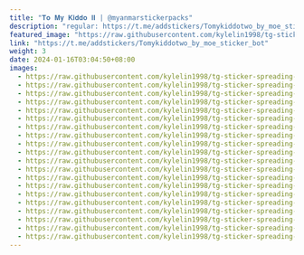 ```yaml
---
title: "𝐓𝐨 𝐌𝐲 𝐊𝐢𝐝𝐝𝐨 𝐈𝐈 | @myanmarstickerpacks"
description: "regular: https://t.me/addstickers/Tomykiddotwo_by_moe_sticker_bot"
featured_image: "https://raw.githubusercontent.com/kylelin1998/tg-sticker-spreading-worldwide-images/main/img/8e88ec52-1278-42bd-81cc-19c759d36ba1.jpg"
link: "https://t.me/addstickers/Tomykiddotwo_by_moe_sticker_bot"
weight: 3
date: 2024-01-16T03:04:50+08:00
images:
  - https://raw.githubusercontent.com/kylelin1998/tg-sticker-spreading-worldwide-images/main/img/8e88ec52-1278-42bd-81cc-19c759d36ba1.jpg
  - https://raw.githubusercontent.com/kylelin1998/tg-sticker-spreading-worldwide-images/main/img/59a406a1-2130-44c7-b695-55df3c900639.jpg
  - https://raw.githubusercontent.com/kylelin1998/tg-sticker-spreading-worldwide-images/main/img/d56e1769-ad57-4adc-81ea-005bce8b11fd.jpg
  - https://raw.githubusercontent.com/kylelin1998/tg-sticker-spreading-worldwide-images/main/img/53fe3d14-b0bb-48a9-bc30-17d8c6d4bf20.jpg
  - https://raw.githubusercontent.com/kylelin1998/tg-sticker-spreading-worldwide-images/main/img/f8377ac4-3026-42f8-9f80-44482ef42d31.jpg
  - https://raw.githubusercontent.com/kylelin1998/tg-sticker-spreading-worldwide-images/main/img/51f0434e-a8f0-4be7-b26e-a2b4e97203bc.jpg
  - https://raw.githubusercontent.com/kylelin1998/tg-sticker-spreading-worldwide-images/main/img/badf5804-1451-42dd-81d1-716d1c9b8ff8.jpg
  - https://raw.githubusercontent.com/kylelin1998/tg-sticker-spreading-worldwide-images/main/img/25e099c9-f0ab-4576-b408-33a59cbf9b66.jpg
  - https://raw.githubusercontent.com/kylelin1998/tg-sticker-spreading-worldwide-images/main/img/8bbfeb51-7bfb-4d3b-86ce-41758750512e.jpg
  - https://raw.githubusercontent.com/kylelin1998/tg-sticker-spreading-worldwide-images/main/img/e2db3e74-a1df-47f6-8a5d-2caccab5d100.jpg
  - https://raw.githubusercontent.com/kylelin1998/tg-sticker-spreading-worldwide-images/main/img/5a91d43a-8d1b-4f40-9fd7-19e126a80020.jpg
  - https://raw.githubusercontent.com/kylelin1998/tg-sticker-spreading-worldwide-images/main/img/d5b9afa8-2f2a-4ca8-b4cd-b2d97d4f462a.jpg
  - https://raw.githubusercontent.com/kylelin1998/tg-sticker-spreading-worldwide-images/main/img/845bdbeb-8192-44b8-9bf8-1cc75d3559c7.jpg
  - https://raw.githubusercontent.com/kylelin1998/tg-sticker-spreading-worldwide-images/main/img/209015e4-4b6e-4ddd-943b-bd7852e2fbe2.jpg
  - https://raw.githubusercontent.com/kylelin1998/tg-sticker-spreading-worldwide-images/main/img/fd68f869-34da-4ab5-a532-09bda6956aec.jpg
  - https://raw.githubusercontent.com/kylelin1998/tg-sticker-spreading-worldwide-images/main/img/305662c0-4ad1-4f66-9c93-76cf121a82ff.jpg
  - https://raw.githubusercontent.com/kylelin1998/tg-sticker-spreading-worldwide-images/main/img/fd147695-49e5-4378-b28a-3b21f6c9b850.jpg
  - https://raw.githubusercontent.com/kylelin1998/tg-sticker-spreading-worldwide-images/main/img/bc7c7235-8c20-437c-bb02-ab62512a80f4.jpg
  - https://raw.githubusercontent.com/kylelin1998/tg-sticker-spreading-worldwide-images/main/img/e1812b31-34f3-45aa-863c-d4afee9c7699.jpg
  - https://raw.githubusercontent.com/kylelin1998/tg-sticker-spreading-worldwide-images/main/img/5a17a4cc-0f3d-4390-8394-df6f80e96525.jpg
---
```

